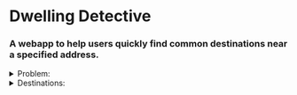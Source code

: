 # Dwelling Detective

### A webapp to help users quickly find common destinations near a specified address.

<details>
<summary>
Problem:
</summary>

While looking for a new place to buy or rent, users typically want to know what is nearby.
Or maybe the distance and travel time to a custom locations like
work, school, parent's house, friends's house, etc 
</details>


<details>
<summary>
Destinations:
</summary>
  
<sub>(Not all currently supported)</sub>

- Grocery store
- Restaurant
- Airport
- Bar
- Custom destination
</details>



